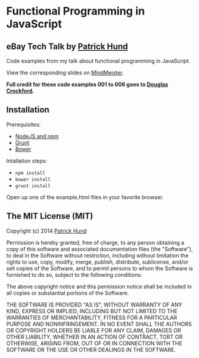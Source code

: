 # Functional Programming in JavaScript

## eBay Tech Talk by [Patrick Hund](http://www.twitter.com/wiekatz)

Code examples from my talk about functional programming in JavaScript.

View the corresponding slides on [MindMeister](http://www.mindmeister.com/489584519/ebay-tech-talk-by-patrick-hund-18-dec-2014).

**Full credit for these code examples 001 to 006 goes to [Douglas Crockford](http://www.crockford.com/).**

## Installation

Prerequisites:

* [NodeJS and npm](http://nodejs.org/)
* [Grunt](http://gruntjs.com/)
* [Bower](http://bower.io/)

Intallation steps:

* `npm install`
* `bower install`
* `grunt install`

Open up one of the example.html files in your favorite browser.

## The MIT License (MIT)

Copyright (c) 2014 [Patrick Hund](https://github.com/pahund)

Permission is hereby granted, free of charge, to any person obtaining a copy
of this software and associated documentation files (the "Software"), to deal
in the Software without restriction, including without limitation the rights
to use, copy, modify, merge, publish, distribute, sublicense, and/or sell
copies of the Software, and to permit persons to whom the Software is
furnished to do so, subject to the following conditions:

The above copyright notice and this permission notice shall be included in
all copies or substantial portions of the Software.

THE SOFTWARE IS PROVIDED "AS IS", WITHOUT WARRANTY OF ANY KIND, EXPRESS OR
IMPLIED, INCLUDING BUT NOT LIMITED TO THE WARRANTIES OF MERCHANTABILITY,
FITNESS FOR A PARTICULAR PURPOSE AND NONINFRINGEMENT. IN NO EVENT SHALL THE
AUTHORS OR COPYRIGHT HOLDERS BE LIABLE FOR ANY CLAIM, DAMAGES OR OTHER
LIABILITY, WHETHER IN AN ACTION OF CONTRACT, TORT OR OTHERWISE, ARISING FROM,
OUT OF OR IN CONNECTION WITH THE SOFTWARE OR THE USE OR OTHER DEALINGS IN
THE SOFTWARE.
